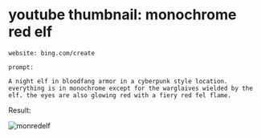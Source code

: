 # youtube thumbnail: monochrome red elf

```
website: bing.com/create

prompt:

A night elf in bloodfang armor in a cyberpunk style location. everything is in monochrome except for the warglaives wielded by the elf. the eyes are also glowing red with a fiery red fel flame.
```

Result:

<img src="[https://raw.githubusercontent.com/your-username/your-repo/master/img/monochrome-red-elf.png](https://github.com/photonzz/photonz_ai_creations/blob/main/img/monochrome-red-elf.jpeg)" alt="monredelf">


